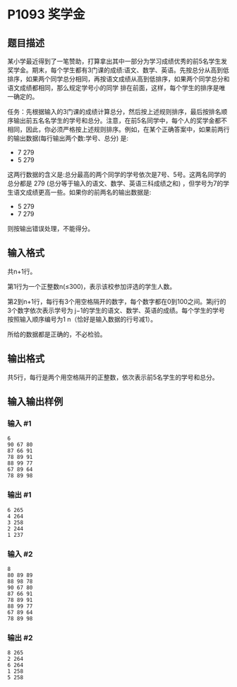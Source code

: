 # P1093 奖学金
## 题目描述
某小学最近得到了一笔赞助，打算拿出其中一部分为学习成绩优秀的前5名学生发奖学金。期末，每个学生都有3门课的成绩:语文、数学、英语。先按总分从高到低排序，如果两个同学总分相同，再按语文成绩从高到低排序，如果两个同学总分和语文成绩都相同，那么规定学号小的同学 排在前面，这样，每个学生的排序是唯一确定的。

任务：先根据输入的3门课的成绩计算总分，然后按上述规则排序，最后按排名顺序输出前五名名学生的学号和总分。注意，在前5名同学中，每个人的奖学金都不相同，因此，你必须严格按上述规则排序。例如，在某个正确答案中，如果前两行的输出数据(每行输出两个数:学号、总分) 是:

* 7 279
* 5 279

这两行数据的含义是:总分最高的两个同学的学号依次是7号、5号。这两名同学的总分都是 
279 (总分等于输入的语文、数学、英语三科成绩之和) ，但学号为7的学生语文成绩更高一些。如果你的前两名的输出数据是:

* 5 279
* 7 279

则按输出错误处理，不能得分。

## 输入格式
共n+1行。

第1行为一个正整数n(≤300)，表示该校参加评选的学生人数。

第2到n+1行，每行有3个用空格隔开的数字，每个数字都在0到100之间。第j行的3个数字依次表示学号为
j−1的学生的语文、数学、英语的成绩。每个学生的学号按照输入顺序编号为1 n（恰好是输入数据的行号减1）。

所给的数据都是正确的，不必检验。

## 输出格式
共5行，每行是两个用空格隔开的正整数，依次表示前5名学生的学号和总分。

## 输入输出样例
### 输入 #1
```
6
90 67 80
87 66 91
78 89 91
88 99 77
67 89 64
78 89 98
```
### 输出 #1
```
6 265
4 264
3 258
2 244
1 237
```

### 输入 #2
```
8
80 89 89
88 98 78
90 67 80
87 66 91
78 89 91
88 99 77
67 89 64
78 89 98
```
### 输出 #2
```
8 265
2 264
6 264
1 258
5 258
```

